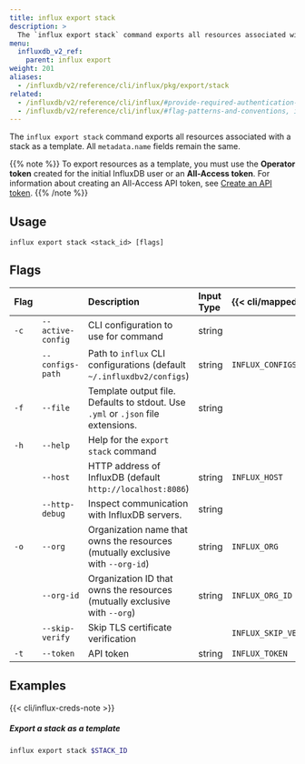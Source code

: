 ```yaml
---
title: influx export stack
description: >
  The `influx export stack` command exports all resources associated with a stack as an InfluxDB template.
menu:
  influxdb_v2_ref:
    parent: influx export
weight: 201
aliases:
  - /influxdb/v2/reference/cli/influx/pkg/export/stack
related:
  - /influxdb/v2/reference/cli/influx/#provide-required-authentication-credentials, influx CLI—Provide required authentication credentials
  - /influxdb/v2/reference/cli/influx/#flag-patterns-and-conventions, influx CLI—Flag patterns and conventions
---
```


The `influx export stack` command exports all resources associated with a stack as a template.
All `metadata.name` fields remain the same.

{{% note %}}
To export resources as a template, you must use the **Operator token** created for
the initial InfluxDB user or an **All-Access token**.
For information about creating an All-Access API token, see [Create an API token](/influxdb/v2/security/tokens/create-token/).
{{% /note %}}

## Usage
```
influx export stack <stack_id> [flags]
```

## Flags
| Flag |                   | Description                                                                      | Input Type | {{< cli/mapped >}}    |
|:-----|:------------------|:---------------------------------------------------------------------------------|:-----------|:----------------------|
| `-c` | `--active-config` | CLI configuration to use for command                                             | string     |                       |
|      | `--configs-path`  | Path to `influx` CLI configurations (default `~/.influxdbv2/configs`)            | string     | `INFLUX_CONFIGS_PATH` |
| `-f` | `--file`          | Template output file. Defaults to stdout. Use `.yml` or `.json` file extensions. | string     |                       |
| `-h` | `--help`          | Help for the `export stack` command                                              |            |                       |
|      | `--host`          | HTTP address of InfluxDB (default `http://localhost:8086`)                       | string     | `INFLUX_HOST`         |
|      | `--http-debug`    | Inspect communication with InfluxDB servers.                                     | string     |                       |
| `-o` | `--org`           | Organization name that owns the resources (mutually exclusive with `--org-id`)   | string     | `INFLUX_ORG`          |
|      | `--org-id`        | Organization ID that owns the resources (mutually exclusive with `--org`)        | string     | `INFLUX_ORG_ID`       |
|      | `--skip-verify`   | Skip TLS certificate verification                                                |            | `INFLUX_SKIP_VERIFY`  |
| `-t` | `--token`         | API token                                                                        | string     | `INFLUX_TOKEN`        |

## Examples

{{< cli/influx-creds-note >}}

##### Export a stack as a template
```sh
influx export stack $STACK_ID
```

